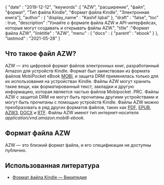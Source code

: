 {
  "date" : "2019-12-12",
  "keywords" :[ "AZW", "расширение", "файл", "формат", "Тип файла Kindle", "Формат файла Kindle", "Электронная книга"],
  "author" : {
    "display_name" : "Kashif Iqbal"
},
  "draft" : "false",
  "toc" : true,
  "description" :"Узнайте о формате файла AZW и API-интерфейсах, которые могут создавать и открывать файлы AZW.",
  "title" :"Формат файла AZW",
  "linktitle" : "AZW",
  "menu" : {
    "docs" : {
      "parent" : "ebook"
}
},
  "lastmod" : "2021-05-28"
}

## Что такое файл AZW?

AZW — это цифровой формат файлов электронных книг, разработанный Amazon для устройств Kindle. Формат был заимствован из формата файлов MobiPocket eBook [MOBI](/ru/ebook/mobi/), и защита DRM применялась только для их использования на устройствах Kindle. Файлы AZW могут хранить такие вещи, как форматированный текст, закладки и другую информацию, которая является частью файлов Mobipocket .PRC. Файлы AZW с защитой DRM не могут быть прочитаны другими устройствами и могут быть прочитаны с помощью устройств Kindle. Файлы AZW можно преобразовать в ряд других форматов файлов, таких как [PDF](/ru/pdf/), [EPUB](/ru/ebook/epub/), [AZW3](/ru/ebook/azw3/), [DOCX](/ru/word-processing/docx/) и [RTF](/ru/word-processing/rtf/). Файлы AZW имеют тип интернет-носителя *application/vnd.amazon.mobi8-ebook*.

## Формат файла AZW

AZW — это близкий формат файла, и его спецификации не доступны публично.

## Использованная литература ##

* [Формат файла Kindle — Википедия](https://en.wikipedia.org/wiki/Kindle_File_Format)

